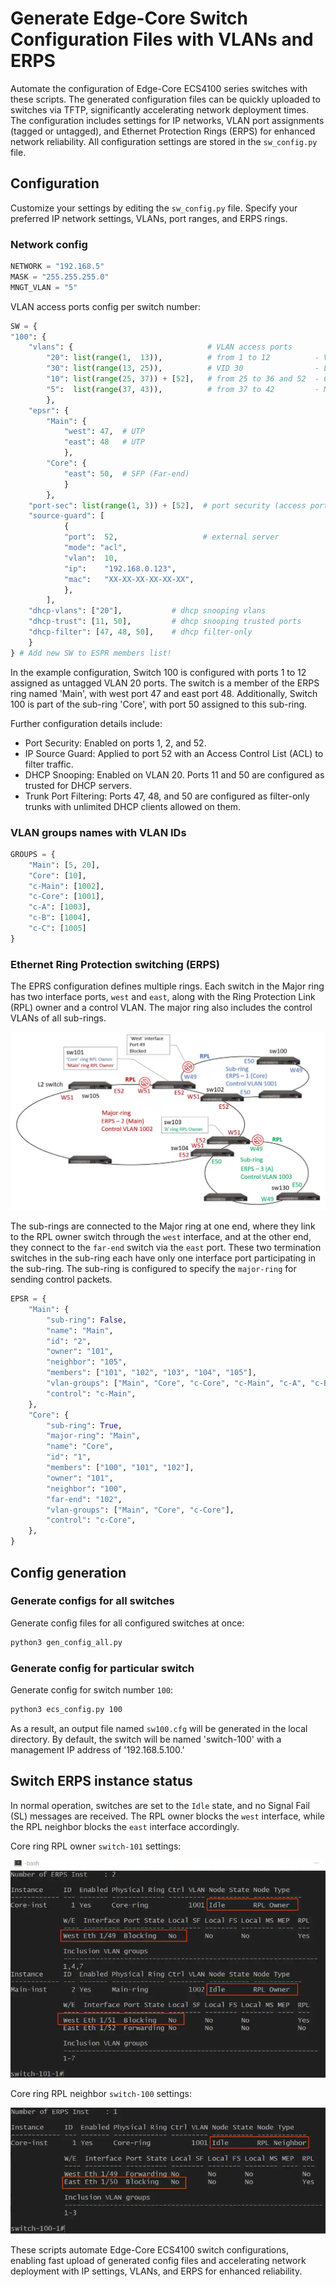 # Generate Edge-Core Switch Configuration Files with VLANs and ERPS

Automate the configuration of Edge-Core ECS4100 series switches with these scripts. The generated configuration files can be quickly uploaded to switches via TFTP, significantly accelerating network deployment times. The configuration includes settings for IP networks, VLAN port assignments (tagged or untagged), and Ethernet Protection Rings (ERPS) for enhanced network reliability. All configuration settings are stored in the `sw_config.py` file.

## Configuration

Customize your settings by editing the `sw_config.py` file. Specify your preferred IP network settings, VLANs, port ranges, and ERPS rings.

### Network config

```python
NETWORK = "192.168.5"
MASK = "255.255.255.0"
MNGT_VLAN = "5"
```

VLAN access ports config per switch number:

```python
SW = {
"100": {
    "vlans": {                              # VLAN access ports
        "20": list(range(1,  13)),          # from 1 to 12          - VoIP
        "30": list(range(13, 25)),          # VID 30                - Lab test
        "10": list(range(25, 37)) + [52],   # from 25 to 36 and 52  - Core
        "5":  list(range(37, 43)),          # from 37 to 42         - Management
        },
    "epsr": {
        "Main": {
            "west": 47,  # UTP
            "east": 48   # UTP
            },
        "Core": {
            "east": 50,  # SFP (Far-end)
            }
        },
    "port-sec": list(range(1, 3)) + [52],  # port security (access ports)
    "source-guard": [
            {
            "port":  52,                   # external server
            "mode": "acl",
            "vlan":  10,
            "ip":    "192.168.0.123",
            "mac":   "XX-XX-XX-XX-XX-XX",
            },
        ],
    "dhcp-vlans": ["20"],           # dhcp snooping vlans
    "dhcp-trust": [11, 50],         # dhcp snooping trusted ports
    "dhcp-filter": [47, 48, 50],    # dhcp filter-only
    }
} # Add new SW to ESPR members list!
```

In the example configuration, Switch 100 is configured with ports 1 to 12 assigned as untagged VLAN 20 ports. The switch is a member of the ERPS ring named 'Main', with west port 47 and east port 48. Additionally, Switch 100 is part of the sub-ring 'Core', with port 50 assigned to this sub-ring.

Further configuration details include:

- Port Security: Enabled on ports 1, 2, and 52.
- IP Source Guard: Applied to port 52 with an Access Control List (ACL) to filter traffic.
- DHCP Snooping: Enabled on VLAN 20. Ports 11 and 50 are configured as trusted for DHCP servers.
- Trunk Port Filtering: Ports 47, 48, and 50 are configured as filter-only trunks with unlimited DHCP clients allowed on them.

### VLAN groups names with VLAN IDs

```python
GROUPS = {
    "Main": [5, 20],
    "Core": [10],
    "c-Main": [1002],
    "c-Core": [1001],
    "c-A": [1003],
    "c-B": [1004],
    "c-C": [1005]
}
```

### Ethernet Ring Protection switching (ERPS)

The EPRS configuration defines multiple rings. Each switch in the Major ring has two interface ports, `west` and `east`, along with the Ring Protection Link (RPL) owner and a control VLAN. The major ring also includes the control VLANs of all sub-rings.

![ERPS multiple rings](erps_rings_scheme.webp "Network connection scheme with multiple ERPS rings")

The sub-rings are connected to the Major ring at one end, where they link to the RPL owner switch through the `west` interface, and at the other end, they connect to the `far-end` switch via the `east` port. These two termination switches in the sub-ring each have only one interface port participating in the sub-ring. The sub-ring is configured to specify the `major-ring` for sending control packets.

```python
EPSR = {
    "Main": {
        "sub-ring": False,
        "name": "Main",
        "id": "2",
        "owner": "101",
        "neighbor": "105",
        "members": ["101", "102", "103", "104", "105"],
        "vlan-groups": ["Main", "Core", "c-Core", "c-Main", "c-A", "c-B", "c-C"],
        "control": "c-Main",
    },
    "Core": {
        "sub-ring": True,
        "major-ring": "Main",
        "name": "Core",
        "id": "1",
        "members": ["100", "101", "102"],
        "owner": "101",
        "neighbor": "100",
        "far-end": "102",
        "vlan-groups": ["Main", "Core", "c-Core"],
        "control": "c-Core",
    },
}
```

## Config generation

### Generate configs for all switches

Generate config files for all configured switches at once:
```sh
python3 gen_config_all.py
```

### Generate config for particular switch

Generate config for switch number `100`:
```sh
python3 ecs_config.py 100
```

As a result, an output file named `sw100.cfg` will be generated in the local directory. By default, the switch will be named 'switch-100' with a management IP address of '192.168.5.100.'

## Switch ERPS instance status

In normal operation, switches are set to the `Idle` state, and no Signal Fail (SL) messages are received. The RPL owner blocks the `west` interface, while the RPL neighbor blocks the `east` interface accordingly.

Core ring RPL owner `switch-101` settings:

![ERPS Core sub-rings owner](erps_sw101.webp "Core sub-ring owner settings")

Core ring RPL neighbor `switch-100` settings:

![ERPS Core sub-rings neighbor](erps_sw100.webp "Core sub-ring neighbor settings")

These scripts automate Edge-Core ECS4100 switch configurations, enabling fast upload of generated config files and accelerating network deployment with IP settings, VLANs, and ERPS for enhanced reliability.

